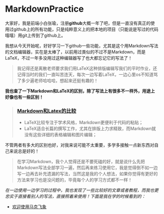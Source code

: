 # MarkdownPractice
大家好，我是前端小白张瑜，注册**github**大概一年了吧，但是一直没有真正的使用过github上的所有功能，只是纯粹意义上的把本地的项目（只能说是写过的代码嘻嘻）用git上传到了github上。

我想从今天开始呢，好好学习一下github一些功能，尤其是这个用Markdown写法的文档编辑器，实在是太棒了，以前用过类似的不过不是Markdown，而是LaTeX，不过一年多没用过这种编辑器写了也大都忘记它的写法了！  
>我记得还是离散老师要求我们用LaTeX这种排版编辑写我们的平时作业，还记得当时的我们一直叫苦连天，每次一边写着LaTeX，一边心里os不知道骂了多少遍老师哈哈哈，想起来还挺有趣的！

**我也查了一下Markdown和LaTeX的区别，除了写法上有很多不一样外，用途上好像也有一些区别！**

> ### [Markdown和Latex的比较](https://blog.csdn.net/qq_38228254/article/details/79509074)
> - LaTeX比较专注于学术风格，Markdown更便利于代码的粘贴；
> - LaTeX适合长篇的撰写工作，尤其在排版上力求精致，而Markdown就没有这些详细的表格编辑和图片编辑；

不管两者有多大的区别也好，对我来说可能不太重要，多学多接触一点新东西对自己来说总是好的！  
> 在学习Markdown，我个人觉得还是不要死磕的好，就是说什么先把Markdown写法全部学习一遍，然后再来练习使用它，我是觉得倒不如一边写一边再去补充遗漏的写法，当然这是我的个人想法，如果你觉得有更好的方法来学习也是没问题的，毕竟每个人的学习方式都不一样！  

*在一边使用一边学习的过程中，我也发现了一些比较好的文章或者教程，而我也更忠实于直接看别人的写法，直接照着来使用！下面是我在学的时候看到的：*  
- [欢迎使用马克飞象](https://maxiang.io/)   
